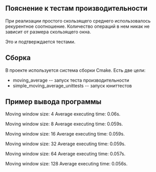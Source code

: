 ## Пояснение к тестам производительности

При реализации простого скользящего среднего использовалось рекурентное соотношение. 
Количество операций в нем никак не зависит от размера скользящего окна. 

Это и подтверждается тестами.

## Сборка

В проекте используется система сборки Cmake. Есть две цели:
* moving_average -- запуск теста производительности
* simple_moving_average_unittests -- запуск юниттестов

## Пример вывода программы

Moving window size: 4
Average executing time: 0.06s.

Moving window size: 8
Average executing time: 0.059s.

Moving window size: 16
Average executing time: 0.059s.

Moving window size: 32
Average executing time: 0.059s.

Moving window size: 64
Average executing time: 0.057s.

Moving window size: 128
Average executing time: 0.056s.